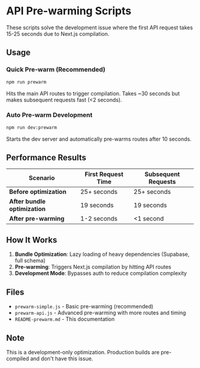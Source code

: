 # API Pre-warming Scripts

These scripts solve the development issue where the first API request takes 15-25 seconds due to Next.js compilation.

## Usage

### Quick Pre-warm (Recommended)
```bash
npm run prewarm
```

Hits the main API routes to trigger compilation. Takes ~30 seconds but makes subsequent requests fast (<2 seconds).

### Auto Pre-warm Development
```bash
npm run dev:prewarm
```

Starts the dev server and automatically pre-warms routes after 10 seconds.

## Performance Results

| Scenario | First Request Time | Subsequent Requests |
|----------|-------------------|-------------------|
| **Before optimization** | 25+ seconds | 25+ seconds |
| **After bundle optimization** | 19 seconds | 19 seconds |
| **After pre-warming** | 1-2 seconds | <1 second |

## How It Works

1. **Bundle Optimization**: Lazy loading of heavy dependencies (Supabase, full schema)
2. **Pre-warming**: Triggers Next.js compilation by hitting API routes
3. **Development Mode**: Bypasses auth to reduce compilation complexity

## Files

- `prewarm-simple.js` - Basic pre-warming (recommended)
- `prewarm-api.js` - Advanced pre-warming with more routes and timing
- `README-prewarm.md` - This documentation

## Note

This is a development-only optimization. Production builds are pre-compiled and don't have this issue.